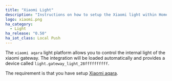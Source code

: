 ```yaml
---
title: "Xiaomi Light"
description: "Instructions on how to setup the Xiaomi light within Home Assistant."
logo: xiaomi.png
ha_category:
  - Light
ha_release: "0.50"
ha_iot_class: Local Push
---
```



The `xiaomi aqara` light platform allows you to control the internal light of the xiaomi gateway. The integration will be loaded automatically and provides a device called `light.gateway_light_28ffffffffff`.

The requirement is that you have setup [Xiaomi aqara](/components/xiaomi_aqara/).

